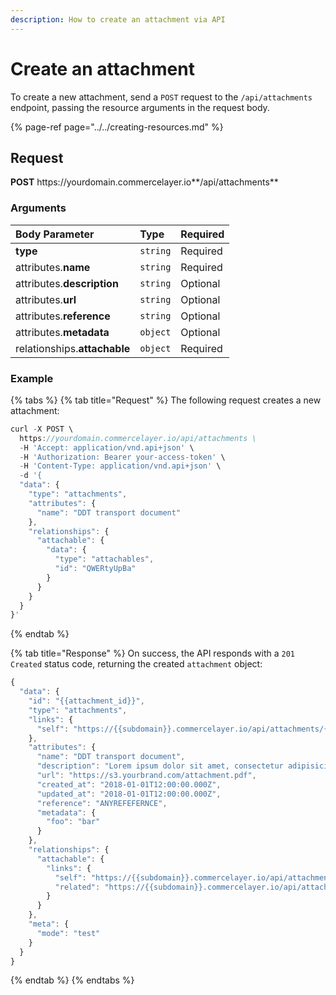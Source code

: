 ```yaml
---
description: How to create an attachment via API
---
```


# Create an attachment

To create a new attachment, send a `POST` request to the `/api/attachments` endpoint, passing the resource arguments in the request body.

{% page-ref page="../../creating-resources.md" %}

## Request

**POST** https://<i></i>yourdomain.commercelayer.io**/api/attachments**

### Arguments

| Body Parameter | Type | Required |
| :--- | :--- | :--- |
| **type** | `string` | Required |
| attributes.**name** | `string` | Required |
| attributes.**description** | `string` | Optional |
| attributes.**url** | `string` | Optional |
| attributes.**reference** | `string` | Optional |
| attributes.**metadata** | `object` | Optional |
| relationships.**attachable** | `object` | Required |

### Example

{% tabs %}
{% tab title="Request" %}
The following request creates a new attachment:

```javascript
curl -X POST \
  https://yourdomain.commercelayer.io/api/attachments \
  -H 'Accept: application/vnd.api+json' \
  -H 'Authorization: Bearer your-access-token' \
  -H 'Content-Type: application/vnd.api+json' \
  -d '{
  "data": {
    "type": "attachments",
    "attributes": {
      "name": "DDT transport document"
    },
    "relationships": {
      "attachable": {
        "data": {
          "type": "attachables",
          "id": "QWERtyUpBa"
        }
      }
    }
  }
}'
```
{% endtab %}

{% tab title="Response" %}
On success, the API responds with a `201 Created` status code, returning the created `attachment` object:

```javascript
{
  "data": {
    "id": "{{attachment_id}}",
    "type": "attachments",
    "links": {
      "self": "https://{{subdomain}}.commercelayer.io/api/attachments/{{attachment_id}}"
    },
    "attributes": {
      "name": "DDT transport document",
      "description": "Lorem ipsum dolor sit amet, consectetur adipisicing elit, sed do eiusmod tempor incididunt ut labore et dolore magna aliqua.",
      "url": "https://s3.yourbrand.com/attachment.pdf",
      "created_at": "2018-01-01T12:00:00.000Z",
      "updated_at": "2018-01-01T12:00:00.000Z",
      "reference": "ANYREFEFERNCE",
      "metadata": {
        "foo": "bar"
      }
    },
    "relationships": {
      "attachable": {
        "links": {
          "self": "https://{{subdomain}}.commercelayer.io/api/attachments/{{attachment_id}}/relationships/attachable",
          "related": "https://{{subdomain}}.commercelayer.io/api/attachments/{{attachment_id}}/attachable"
        }
      }
    },
    "meta": {
      "mode": "test"
    }
  }
}
```
{% endtab %}
{% endtabs %}
